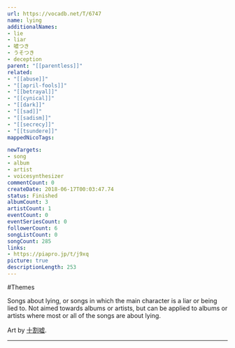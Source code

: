 ```yaml
---
url: https://vocadb.net/T/6747
name: lying
additionalNames: 
- lie
- liar
- 嘘つき
- うそつき
- deception
parent: "[[parentless]]"
related:
- "[[abuse]]"
- "[[april-fools]]"
- "[[betrayal]]"
- "[[cynical]]"
- "[[dark]]"
- "[[sad]]"
- "[[sadism]]"
- "[[secrecy]]"
- "[[tsundere]]"
mappedNicoTags:

newTargets:
- song
- album
- artist
- voicesynthesizer
commentCount: 0
createDate: 2018-06-17T00:03:47.74
status: Finished
albumCount: 3
artistCount: 1
eventCount: 0
eventSeriesCount: 0
followerCount: 6
songListCount: 0
songCount: 285
links: 
- https://piapro.jp/t/j9xq
picture: true
descriptionLength: 253
---
```


#Themes

Songs about lying, or songs in which the main character is a liar or being lied to. Not aimed towards albums or artists, but can be applied to albums or artists where most or all of the songs are about lying.

Art by [十割嘘](https://vocadb.net/Ar/102652).

---

